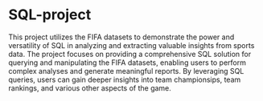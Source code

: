# SQL-project
This project utilizes the FIFA datasets to demonstrate the power and versatility of SQL in analyzing and extracting valuable insights from sports data. 
The project focuses on providing a comprehensive SQL solution for querying and manipulating the FIFA datasets, enabling users to perform complex 
analyses and generate meaningful reports. By leveraging SQL queries, users can gain deeper insights into team championsips, team rankings, 
and various other aspects of the game.

